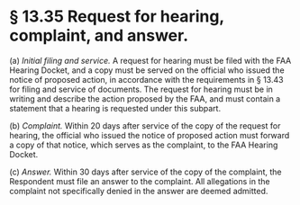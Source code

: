 # § 13.35   Request for hearing, complaint, and answer.

(a) *Initial filing and service.* A request for hearing must be filed with the FAA Hearing Docket, and a copy must be served on the official who issued the notice of proposed action, in accordance with the requirements in § 13.43 for filing and service of documents. The request for hearing must be in writing and describe the action proposed by the FAA, and must contain a statement that a hearing is requested under this subpart.


(b) *Complaint.* Within 20 days after service of the copy of the request for hearing, the official who issued the notice of proposed action must forward a copy of that notice, which serves as the complaint, to the FAA Hearing Docket.


(c) *Answer.* Within 30 days after service of the copy of the complaint, the Respondent must file an answer to the complaint. All allegations in the complaint not specifically denied in the answer are deemed admitted.




